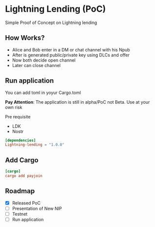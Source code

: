# Lightning Lending (PoC)
Simple Proof of Concept on Lightning lending

## How Works?

- Alice and Bob enter in a DM or chat channel with his Npub 
- After is generated public/private key using DLCs and offer
- Now both decide open channel
- Later can close channel

## Run application

You can add toml in yoyur Cargo.toml

**Pay Attention**: The application is still in alpha/PoC not Beta. Use at your own risk

Pre requisite

- LDK 
- Nostr

```toml
[dependencies]
Lightning-lending = "1.0.0"
```
## Add Cargo 
```toml
[cargo]
cargo add payjoin
```
## Roadmap

- [x] Released PoC
- [ ] Presentation of New NIP
- [ ] Testnet
- [ ] Run application
